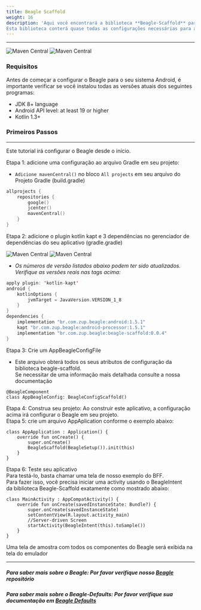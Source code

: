 ```yaml
---
title: Beagle Scaffold
weight: 16
description: 'Aqui você encontrará a biblioteca **Beagle-Scaffold** para ajudá-lo a iniciar um projeto usando o Beagle no Android.
Esta biblioteca conterá quase todas as configurações necessárias para adicionar o Beagle a um projeto Android.'
---
```


---


![Maven Central](https://img.shields.io/maven-central/v/br.com.zup.beagle/beagle-scaffold?color=green&label=beagle-scaffod)
![**Maven Central**](https://img.shields.io/maven-central/v/br.com.zup.beagle/android?label=Beagle)

### Requisitos
Antes de começar a configurar o Beagle para o seu sistema Android, é importante verificar se você instalou todas as versões atuais dos seguintes programas:

* JDK 8+ language
* Android API level: at least 19 or higher
* Kotlin 1.3+

### Primeiros Passos
<hr>

Este tutorial irá configurar o Beagle desde o início.

Etapa 1: adicione uma configuração ao arquivo Gradle em seu projeto:
- `Adicione mavenCentral()` no bloco `All projects` em seu arquivo do Projeto Gradle (build.gradle) <br>

```kotlin
allprojects {
    repositories {
        google()
        jcenter()
        mavenCentral()
    }
}
```
Etapa 2: adicione o plugin kotlin kapt e 3 dependências no gerenciador de dependências do seu aplicativo (gradle.gradle) <br>

 ![Maven Central](https://img.shields.io/maven-central/v/br.com.zup.beagle/beagle-scaffold?color=green&label=beagle-scaffod)
 ![Maven Central](https://img.shields.io/maven-central/v/br.com.zup.beagle/android?label=Beagle)                                                                   

* _Os números de versão listados abaixo podem ter sido atualizados. Verifique as versões reais nas tags acima:_
```kotlin
apply plugin: 'kotlin-kapt'
android {
    kotlinOptions {
        jvmTarget = JavaVersion.VERSION_1_8
    }
}
dependencies {
    implementation "br.com.zup.beagle:android:1.5.1"
    kapt "br.com.zup.beagle:android-processor:1.5.1"
    implementation "br.com.zup.beagle:beagle-scaffold:0.0.4"
}
```

Etapa 3: Crie um AppBeagleConfigFile
* Este arquivo obterá todos os seus atributos de configuração da biblioteca beagle-scaffold. <br>
Se necessitar de uma informação mais detalhada consulte a nossa documentação

```
@BeagleComponent
class AppBeagleConfig: BeagleConfigScaffold()
```
Etapa 4: Construa seu projeto: Ao construir este aplicativo, a configuração acima irá configurar o Beagle em seu projeto. <br>
Etapa 5: crie um arquivo AppAplication conforme o exemplo abaixo:
```
class AppApplication : Application() {
    override fun onCreate() {
        super.onCreate()
        BeagleScaffold(BeagleSetup()).init(this)
    }
}
```
Etapa 6: Teste seu aplicativo <br>
Para testá-lo, basta chamar uma tela de nosso exemplo do BFF. <br>
Para fazer isso, você precisa iniciar uma activity usando o BeagleIntent <br>
da biblioteca Beagle-Scaffold exatamente como mostrado abaixo:
```
class MainActivity : AppCompatActivity() {
    override fun onCreate(savedInstanceState: Bundle?) {
        super.onCreate(savedInstanceState)
        setContentView(R.layout.activity_main)
        //Server-driven Screen
        startActivity(BeagleIntent(this).toSample())
    }
}
```
Uma tela de amostra com todos os componentes do Beagle será exibida na tela do emulador

<hr>

##### Para saber mais sobre o Beagle: Por favor verifique nosso [Beagle](https://github.com/ZupIT/beagle) repositório
##### Para saber mais sobre o Beagle-Defaults: Por favor verifique sua documentação em [Beagle Defaults](/pt/get-started/using-beagle-helpers/android/beagle-defaults)